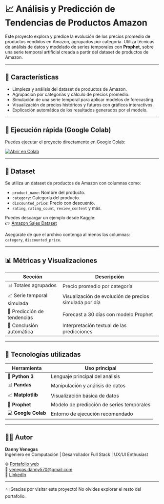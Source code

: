 # 📈 Análisis y Predicción de Tendencias de Productos Amazon

Este proyecto explora y predice la evolución de los precios promedio de productos vendidos en Amazon, agrupados por categoría. Utiliza técnicas de análisis de datos y modelado de series temporales con **Prophet**, sobre una serie temporal artificial creada a partir del dataset de productos de Amazon.

---

## 📌 Características

- Limpieza y análisis del dataset de productos de Amazon.
- Agrupación por categorías y cálculo de precios promedio.
- Simulación de una serie temporal para aplicar modelos de forecasting.
- Visualización de precios históricos y futuros con gráficos interactivos.
- Explicación automática de los resultados generados por el modelo.

---

## 🚀 Ejecución rápida (Google Colab)

Puedes ejecutar el proyecto directamente en Google Colab:

[![Abrir en Colab](https://colab.research.google.com/assets/colab-badge.svg)](https://colab.research.google.com/drive/1bagkIP9AlPb9uuAR-7c7cQ3KpVHTi8Do?usp=sharing)

---

## 📁 Dataset

Se utiliza un dataset de productos de Amazon con columnas como:

- `product_name`: Nombre del producto.
- `category`: Categoría del producto.
- `discounted_price`: Precio con descuento.
- `rating`, `rating_count`, `review_content` y más.

Puedes descargar un ejemplo desde Kaggle:  
👉 [Amazon Sales Dataset](https://www.kaggle.com/datasets/karkavelrajaj/amazon-sales-dataset/data)

Asegúrate de que el archivo contenga al menos las columnas:  
`category`, `discounted_price`.

---

## 📊 Métricas y Visualizaciones

| Sección                     | Descripción                                                |
|----------------------------|------------------------------------------------------------|
| 📊 Totales agrupados       | Precio promedio por categoría                              |
| 📈 Serie temporal simulada | Visualización de evolución de precios simulada por día     |
| 🔮 Predicción de tendencias| Forecast a 30 días con modelo Prophet                      |
| 📌 Conclusión automática   | Interpretación textual de las predicciones                 |

---

## 🧩 Tecnologías utilizadas

| Herramienta               | Uso principal                                  |
|---------------------------|------------------------------------------------|
| 🐍 **Python 3**           | Lenguaje principal del análisis                |
| 📊 **Pandas**             | Manipulación y análisis de datos               |
| 📈 **Matplotlib**         | Visualización básica de datos                  |
| 🔮 **Prophet**            | Modelo de predicción de series temporales      |
| 💻 **Google Colab**       | Entorno de ejecución recomendado               |

---

## 👨‍💻 Autor

**Danny Venegas**  
Ingeniero en Computación | Desarrollador Full Stack | UX/UI Enthusiast

🌐 [Portafolio web](#)   
📧 venegas.danny570@gmail.com  
💼 [LinkedIn](https://www.linkedin.com/in/danny-venegas-275726231)

---

⭐ ¡Gracias por visitar este proyecto! No olvides explorar el resto del portafolio.

